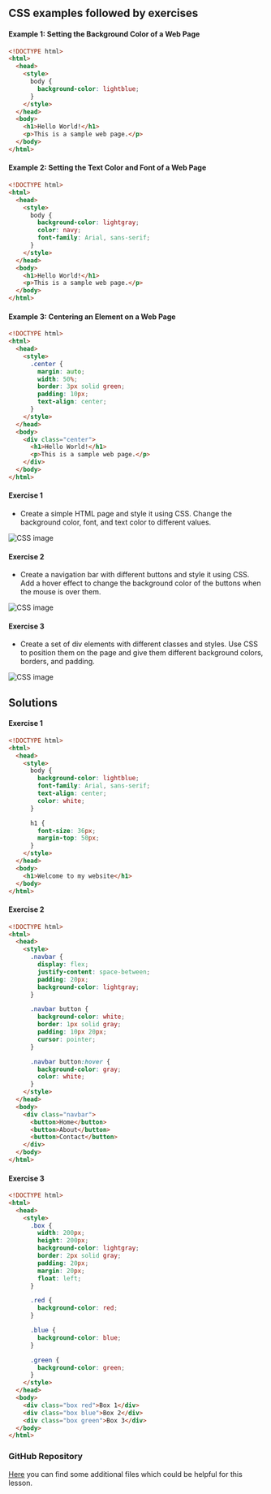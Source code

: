 ## CSS examples followed by exercises

#### Example 1: Setting the Background Color of a Web Page

```html
<!DOCTYPE html>
<html>
  <head>
    <style>
      body {
        background-color: lightblue;
      }
    </style>
  </head>
  <body>
    <h1>Hello World!</h1>
    <p>This is a sample web page.</p>
  </body>
</html>
```

#### Example 2: Setting the Text Color and Font of a Web Page

```html
<!DOCTYPE html>
<html>
  <head>
    <style>
      body {
        background-color: lightgray;
        color: navy;
        font-family: Arial, sans-serif;
      }
    </style>
  </head>
  <body>
    <h1>Hello World!</h1>
    <p>This is a sample web page.</p>
  </body>
</html>
```

#### Example 3: Centering an Element on a Web Page

```html
<!DOCTYPE html>
<html>
  <head>
    <style>
      .center {
        margin: auto;
        width: 50%;
        border: 3px solid green;
        padding: 10px;
        text-align: center;
      }
    </style>
  </head>
  <body>
    <div class="center">
      <h1>Hello World!</h1>
      <p>This is a sample web page.</p>
    </div>
  </body>
</html>
```

#### Exercise 1

- Create a simple HTML page and style it using CSS. Change the background color, font, and text color to different values.

![CSS image](/Articles/FrontEnd/CSS/exercise1.png "CSS introduction")

#### Exercise 2

- Create a navigation bar with different buttons and style it using CSS. Add a hover effect to change the background color of the buttons when the mouse is over them.

![CSS image](/Articles/FrontEnd/CSS/exercise2.png "CSS introduction")

#### Exercise 3

- Create a set of div elements with different classes and styles. Use CSS to position them on the page and give them different background colors, borders, and padding.

![CSS image](/Articles/FrontEnd/CSS/exercise3.png "CSS introduction")

## Solutions

#### Exercise 1

```html
<!DOCTYPE html>
<html>
  <head>
    <style>
      body {
        background-color: lightblue;
        font-family: Arial, sans-serif;
        text-align: center;
        color: white;
      }

      h1 {
        font-size: 36px;
        margin-top: 50px;
      }
    </style>
  </head>
  <body>
    <h1>Welcome to my website</h1>
  </body>
</html>
```

#### Exercise 2

```html
<!DOCTYPE html>
<html>
  <head>
    <style>
      .navbar {
        display: flex;
        justify-content: space-between;
        padding: 20px;
        background-color: lightgray;
      }

      .navbar button {
        background-color: white;
        border: 1px solid gray;
        padding: 10px 20px;
        cursor: pointer;
      }

      .navbar button:hover {
        background-color: gray;
        color: white;
      }
    </style>
  </head>
  <body>
    <div class="navbar">
      <button>Home</button>
      <button>About</button>
      <button>Contact</button>
    </div>
  </body>
</html>
```

#### Exercise 3

```html
<!DOCTYPE html>
<html>
  <head>
    <style>
      .box {
        width: 200px;
        height: 200px;
        background-color: lightgray;
        border: 2px solid gray;
        padding: 20px;
        margin: 20px;
        float: left;
      }

      .red {
        background-color: red;
      }

      .blue {
        background-color: blue;
      }

      .green {
        background-color: green;
      }
    </style>
  </head>
  <body>
    <div class="box red">Box 1</div>
    <div class="box blue">Box 2</div>
    <div class="box green">Box 3</div>
  </body>
</html>
```

### GitHub Repository

[Here](https://github.com/SamuelFoc/Cerebro-Stream-Projects/tree/main/FrontEnd/CSS/Exercises) you can find some additional files which could be helpful for this lesson.
